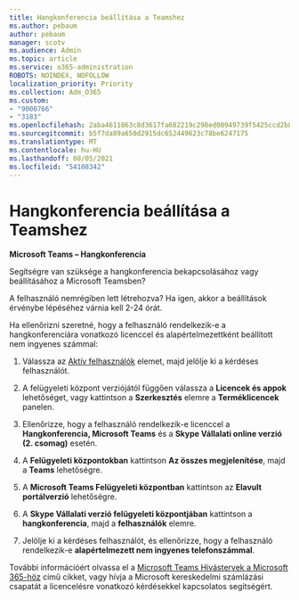 ```yaml
---
title: Hangkonferencia beállítása a Teamshez
ms.author: pebaum
author: pebaum
manager: scotv
ms.audience: Admin
ms.topic: article
ms.service: o365-administration
ROBOTS: NOINDEX, NOFOLLOW
localization_priority: Priority
ms.collection: Adm_O365
ms.custom:
- "9000766"
- "3183"
ms.openlocfilehash: 2aba4611863c8d3617fa682219c298ed00949739f5425ccd2b8f6bba18b28a1a
ms.sourcegitcommit: b5f7da89a650d2915dc652449623c78be6247175
ms.translationtype: MT
ms.contentlocale: hu-HU
ms.lasthandoff: 08/05/2021
ms.locfileid: "54108342"
---
```

# <a name="setup-audio-conferencing-for-teams"></a>Hangkonferencia beállítása a Teamshez

**Microsoft Teams – Hangkonferencia**

Segítségre van szüksége a hangkonferencia bekapcsolásához vagy beállításához a Microsoft Teamsben?

A felhasználó nemrégiben lett létrehozva?  Ha igen, akkor a beállítások érvénybe lépéséhez várnia kell 2-24 órát.

Ha ellenőrizni szeretné, hogy a felhasználó rendelkezik-e a hangkonferenciára vonatkozó licenccel és alapértelmezettként beállított nem ingyenes számmal:

1. Válassza az [Aktív felhasználók](https://admin.microsoft.com/Adminportal/Home?source=applauncher#/users) elemet, majd jelölje ki a kérdéses felhasználót.

2. A felügyeleti központ verziójától függően válassza a **Licencek és appok** lehetőséget, vagy kattintson a **Szerkesztés** elemre a **Terméklicencek** panelen.

3. Ellenőrizze, hogy a felhasználó rendelkezik-e licenccel a **Hangkonferencia, Microsoft Teams** és a **Skype Vállalati online verzió (2. csomag)** esetén.

4. A **Felügyeleti központokban** kattintson **Az összes megjelenítése**, majd a **Teams** lehetőségre.

5. A **Microsoft Teams Felügyeleti központban** kattintson az **Elavult portálverzió** lehetőségre.

6. A **Skype Vállalati verzió felügyeleti központjában** kattintson a **hangkonferencia**, majd a **felhasználók** elemre.

7. Jelölje ki a kérdéses felhasználót, és ellenőrizze, hogy a felhasználó rendelkezik-e **alapértelmezett nem ingyenes telefonszámmal**.

További információért olvassa el a [Microsoft Teams Hívástervek a Microsoft 365-höz](https://docs.microsoft.com/microsoftteams/calling-plans-for-office-365) című cikket, vagy hívja a Microsoft kereskedelmi számlázási csapatát a licencelésre vonatkozó kérdésekkel kapcsolatos segítségért.